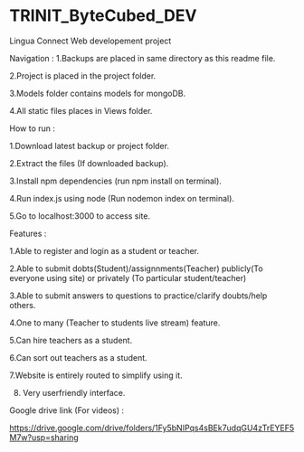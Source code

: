 # TRINIT_ByteCubed_DEV
Lingua Connect Web developement project


Navigation : 
1.Backups are placed in same directory as this readme file.

2.Project is placed in the project folder.

3.Models folder contains models for mongoDB.

4.All static files places in Views folder.



How to run :

1.Download latest backup or project folder.

2.Extract the files (If downloaded backup).

3.Install npm dependencies (run npm install on terminal).

4.Run index.js using node (Run nodemon index on terminal).

5.Go to localhost:3000 to access site.




Features : 

1.Able to register and login as a student or teacher.

2.Able to submit dobts(Student)/assignnments(Teacher) publicly(To everyone using site) or privately (To particular student/teacher)

3.Able to submit answers to questions to practice/clarify doubts/help others.

4.One to many (Teacher to students live stream) feature.

5.Can hire teachers as a student.

6.Can sort out teachers as a student.

7.Website is entirely routed to simplify using it.

8. Very userfriendly interface.



Google drive link (For videos) : 

https://drive.google.com/drive/folders/1Fy5bNIPqs4sBEk7udqGU4zTrEYEF5M7w?usp=sharing
